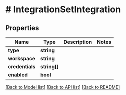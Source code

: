# # IntegrationSetIntegration

## Properties

Name | Type | Description | Notes
------------ | ------------- | ------------- | -------------
**type** | **string** |  | 
**workspace** | **string** |  | 
**credentials** | **string[]** |  | 
**enabled** | **bool** |  | 

[[Back to Model list]](../../README.md#documentation-for-models) [[Back to API list]](../../README.md#documentation-for-api-endpoints) [[Back to README]](../../README.md)


